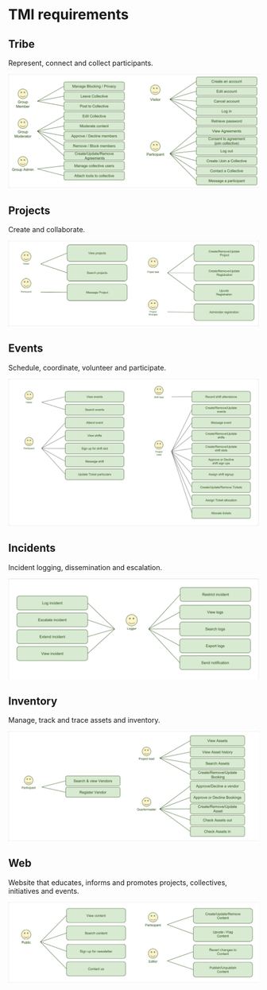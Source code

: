 # TMI requirements


## Tribe

Represent, connect and collect participants.

![Use Cases](./svg/Tribe-Use-Cases.svg)


## Projects

Create and collaborate.

![Use Cases](./svg/Projects-Use-Cases.svg)


## Events

Schedule, coordinate, volunteer and participate.

![Use Cases](./svg/Event-Use-Cases.svg)


## Incidents

Incident logging, dissemination and escalation.

![Use Cases](./svg/Incidents-Use-Cases.svg)


## Inventory

Manage, track and trace assets and inventory.

![Inventory wireframes](./svg/Inventory-Use-Cases.svg)


## Web

Website that educates, informs and promotes projects, collectives, initiatives
and events.

![Use Cases](./svg/Web-Use-Cases.svg)
